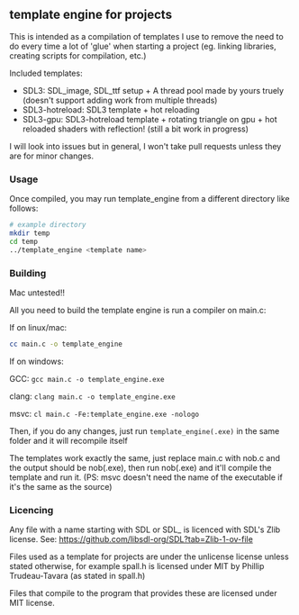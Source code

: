 ## template engine for projects

This is intended as a compilation of templates I use to remove the need to do every time a lot of 'glue' when starting a project (eg. linking libraries, creating scripts for compilation, etc.)

Included templates:
 - SDL3: SDL_image, SDL_ttf setup + A thread pool made by yours truely (doesn't support adding work from multiple threads)
 - SDL3-hotreload: SDL3 template + hot reloading
 - SDL3-gpu: SDL3-hotreload template + rotating triangle on gpu + hot reloaded shaders with reflection! (still a bit work in progress)

I will look into issues but in general, I won't take pull requests unless they are for minor changes.

### Usage

Once compiled, you may run template_engine from a different directory like follows:

```bash
# example directory
mkdir temp
cd temp
../template_engine <template name>
```

### Building

Mac untested!!

All you need to build the template engine is run a compiler on main.c:

If on linux/mac:
```bash
cc main.c -o template_engine
```

If on windows:

GCC: `gcc main.c -o template_engine.exe`

clang: `clang main.c -o template_engine.exe`

msvc: `cl main.c -Fe:template_engine.exe -nologo`

Then, if you do any changes, just run `template_engine(.exe)` in the same folder and it will recompile itself

The templates work exactly the same, just replace main.c with nob.c and the output should be nob(.exe), then run nob(.exe) and it'll compile the template and run it. (PS: msvc doesn't need the name of the executable if it's the same as the source)

### Licencing

Any file with a name starting with SDL or SDL_ is licenced with SDL's Zlib license. See: https://github.com/libsdl-org/SDL?tab=Zlib-1-ov-file

Files used as a template for projects are under the unlicense license unless stated otherwise, for example spall.h is licensed under MIT by Phillip Trudeau-Tavara (as stated in spall.h)

Files that compile to the program that provides these are licensed under MIT license.

